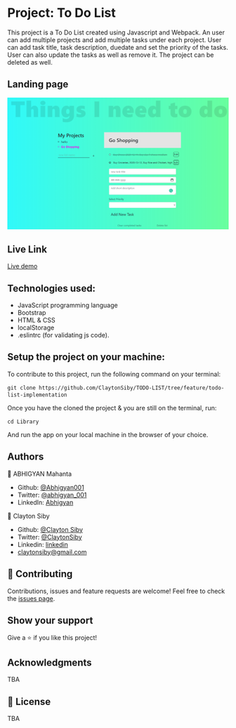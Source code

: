 # Project: To Do List

This project is a To Do List created using Javascript and Webpack. An user can add multiple projects and add multiple tasks under each project. User can add task title, task description, duedate and set the priority of the tasks. User can also update the tasks as well as remove it. The project can be deleted as well.

## Landing page

![screenshot](./images/ss1.PNG)

## Live Link

[Live demo](https://todo-list-todos.netlify.app/)


## Technologies used:
- JavaScript programming language
- Bootstrap
- HTML & CSS
- localStorage
- .eslintrc (for validating js code).

## Setup the project on your machine:
To contribute to this project, run the following command on your terminal:
```
git clone https://github.com/ClaytonSiby/TODO-LIST/tree/feature/todo-list-implementation
```

Once you have the cloned the project & you are still on the terminal, run:
```
cd Library
```

And run the app on your local machine in the browser of your choice.

## Authors

👤 ABHIGYAN Mahanta

- Github: [@Abhigyan001](https://github.com/Abhigyan001)
- Twitter: [@abhigyan_001](https://twitter.com/abhigyan_001)
- LinkedIn: [Abhigyan](https://www.linkedin.com/in/abhigyan-mahanta-b49799145/)

👤 Clayton Siby
- Github: [@Clayton Siby](https://github.com/ClaytonSiby)
- Twitter: [@ClaytonSiby](https://twitter.com/ClaytonSiby)
- Linkedin: [linkedin](https://www.linkedin.com/in/clayton-siby/)
- claytonsiby@gmail.com

## :handshake: Contributing

Contributions, issues and feature requests are welcome!
Feel free to check the [issues page](https://github.com/ClaytonSiby/TODO-LIST/issues).

## Show your support

Give a :star:️ if you like this project!

## Acknowledgments

TBA

## :memo: License

TBA

